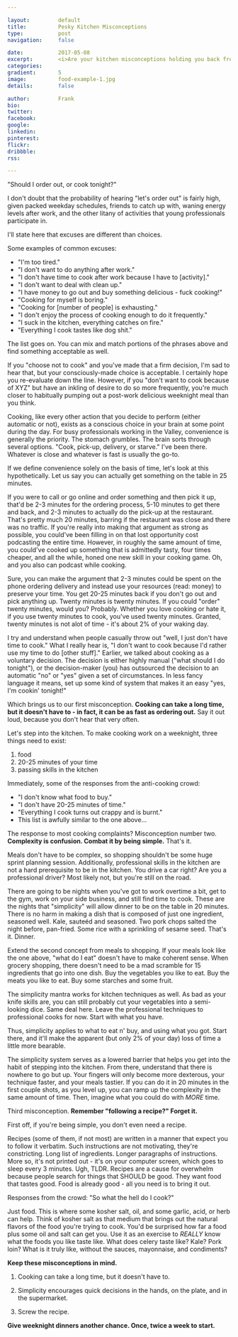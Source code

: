 ```yaml
---

layout:			default
title:  		Pesky Kitchen Misconceptions
type:			post
navigation: 	false

date:   		2017-05-08
excerpt: 		<i>Are your kitchen misconceptions holding you back from a quick delicious dinner?</i>
categories:		
gradient: 		5
image: 			food-example-1.jpg
details:		false

author: 		Frank
bio: 			
twitter: 		
facebook: 		
google: 		
linkedin: 		
pinterest: 		
flickr: 		
dribbble: 		
rss: 			

---
```


"Should I order out, or cook tonight?"

I don't doubt that the probability of hearing "let's order out" is fairly high, given packed weekday schedules, friends to catch up with, waning energy levels after work, and the other litany of activities that young professionals participate in.

I'll state here that excuses are different than choices.

Some examples of common excuses:

* "I'm too tired."
* "I don't want to do anything after work."
* "I don't have time to cook after work because I have to [activity]."
* "I don't want to deal with clean up."
* "I have money to go out and buy something delicious - fuck cooking!"
* "Cooking for myself is boring."
* "Cooking for [number of people] is exhausting."
* "I don't enjoy the process of cooking enough to do it frequently."
* "I suck in the kitchen, everything catches on fire."
* "Everything I cook tastes like dog shit."

The list goes on. You can mix and match portions of the phrases above and find something acceptable as well.

If you "choose not to cook" and you've made that a firm decision, I'm sad to hear that, but your consciously-made choice is acceptable. I certainly hope you re-evaluate down the line. However, if you "don't want to cook because of XYZ" but have an inkling of desire to do so more frequently, you're much closer to habitually pumping out a post-work delicious weeknight meal than you think.

Cooking, like every other action that you decide to perform (either automatic or not), exists as a conscious choice in your brain at some point during the day. For busy professionals working in the Valley, convenience is generally the priority. The stomach grumbles. The brain sorts through several options. "Cook, pick-up, delivery, or starve." I've been there. Whatever is close and whatever is fast is usually the go-to. 

If we define convenience solely on the basis of time, let's look at this hypothetically. Let us say you can actually get something on the table in 25 minutes.

If you were to call or go online and order something and then pick it up, that'd be 2-3 minutes for the ordering process, 5-10 minutes to get there and back, and 2-3 minutes to actually do the pick-up at the restaurant. That's pretty much 20 minutes, barring if the restaurant was close and there was no traffic. If you're really into making that argument as strong as possible, you could've been filling in on that lost opportunity cost podcasting the entire time. However, in roughly the same amount of time, you could've cooked up something that is admittedly tasty, four times cheaper, and all the while, honed one new skill in your cooking game. Oh, and you also can podcast while cooking.

Sure, you can make the argument that 2-3 minutes could be spent on the phone ordering delivery and instead use your resources (read: money) to preserve your time. You get 20-25 minutes back if you don't go out and pick anything up. Twenty minutes is twenty minutes. If you could "order" twenty minutes, would you? Probably. Whether you love cooking or hate it, if you use twenty minutes to cook, you've used twenty minutes. Granted, twenty minutes is not alot of time - it's about 2% of your waking day.

I try and understand when people casually throw out "well, I just don't have time to cook." What I really hear is, "I don't want to cook because I'd rather use my time to do [other stuff]." Earlier, we talked about cooking as a voluntary decision. The decision is either highly manual ("what should I do tonight"), or the decision-maker (you) has outsourced the decision to an automatic "no" or "yes" given a set of circumstances. In less fancy language it means, set up some kind of system that makes it an easy "yes, I'm cookin' tonight!"

Which brings us to our first misconception. **Cooking can take a long time, but it doesn't have to - in fact, it can be as fast as ordering out.** Say it out loud, because you don't hear that very often.

Let's step into the kitchen. To make cooking work on a weeknight, three things need to exist: 

1. food
2. 20-25 minutes of your time
3. passing skills in the kitchen

Immediately, some of the responses from the anti-cooking crowd:

* "I don't know what food to buy."
* "I don't have 20-25 minutes of time."
* "Everything I cook turns out crappy and is burnt."
* This list is awfully similar to the one above...

The response to most cooking complaints? Misconception number two. **Complexity is confusion. Combat it by being simple.** That's it.

Meals don't have to be complex, so shopping shouldn't be some huge sprint planning session. Additionally, professional skills in the kitchen are not a hard prerequisite to be in the kitchen. You drive a car right? Are you a professional driver? Most likely not, but you're still on the road.

There are going to be nights when you've got to work overtime a bit, get to the gym, work on your side business, and still find time to cook. These are the nights that "simplicity" will allow dinner to be on the table in 20 minutes. There is no harm in making a dish that is composed of just one ingredient, seasoned well. Kale, sauteéd and seasoned. Two pork chops salted the night before, pan-fried. Some rice with a sprinkling of sesame seed. That's it. Dinner.

Extend the second concept from meals to shopping. If your meals look like the one above, "what do I eat" doesn't have to make coherent sense. When grocery shopping, there doesn't need to be a mad scramble for 15 ingredients that go into one dish. Buy the vegetables you like to eat. Buy the meats you like to eat. Buy some starches and some fruit.

The simplicity mantra works for kitchen techniques as well. As bad as your knife skills are, you can still probably cut your vegetables into a semi-looking dice. Same deal here. Leave the professional techniques to professional cooks for now. Start with what you have. 

Thus, simplicity applies to what to eat n' buy, and using what you got. Start there, and it'll make the apparent (but only 2% of your day) loss of time a little more bearable. 

The simplicity system serves as a lowered barrier that helps you get into the habit of stepping into the kitchen. From there, understand that there is nowhere to go but up. Your fingers will only become more dexterous, your technique faster, and your meals tastier. If you can do it in 20 minutes in the first couple shots, as you level up, you can ramp up the complexity in the same amount of time. Then, imagine what you could do with *MORE* time.

Third misconception. **Remember "following a recipe?" Forget it.** 

First off, if you're being simple, you don't even need a recipe. 

Recipes (some of them, if not most) are written in a manner that expect you to follow it verbatim. Such instructions are not motivating, they're constricting. Long list of ingredients. Longer paragraphs of instructions. More so, it's not printed out - it's on your computer screen, which goes to sleep every 3 minutes. Ugh, TLDR. Recipes are a cause for overwhelm because people search for things that SHOULD be good. They want food that tastes good. Food is already good - all you need is to bring it out.

Responses from the crowd: "So what the hell do I cook?"

Just food. This is where some kosher salt, oil, and some garlic, acid, or herb can help. Think of kosher salt as that medium that brings out the natural flavors of the food you're trying to cook. You'd be surprised how far a food plus some oil and salt can get you. Use it as an exercise to *REALLY* know what the foods you like taste like. What does celery taste like? Kale? Pork loin? What is it truly like, without the sauces, mayonnaise, and condiments?

**Keep these misconceptions in mind.**

1. Cooking can take a long time, but it doesn't have to.

2. Simplicity encourages quick decisions in the hands, on the plate, and in the supermarket.

3. Screw the recipe. 

**Give weeknight dinners another chance. Once, twice a week to start.**